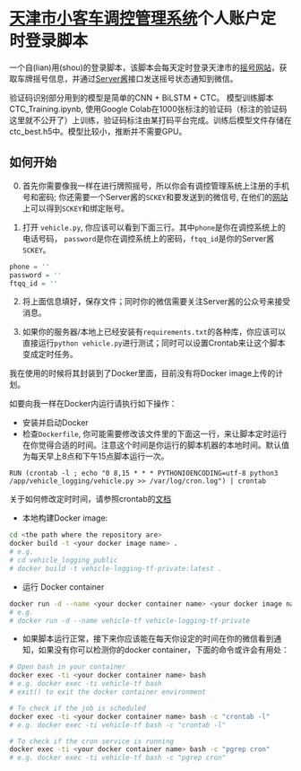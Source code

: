 # [天津市小客车调控管理系统](http://xkctk.jtys.tj.gov.cn/)个人账户定时登录脚本

一个自(lian)用(shou)的登录脚本，该脚本会每天定时登录天津市的[摇号网站](http://xkctk.jtys.tj.gov.cn/)，获取车牌摇号信息，并通过[Server酱](http://sc.ftqq.com/3.version)接口发送摇号状态通知到微信。  

验证码识别部分用到的模型是简单的CNN + BiLSTM + CTC。
模型训练脚本CTC_Training.ipynb, 使用Google Colab在1000张标注的验证码（标注的验证码这里就不公开了）上训练，验证码标注由某打码平台完成。训练后模型文件存储在ctc_best.h5中。模型比较小，推断并不需要GPU。

## 如何开始

0. 首先你需要像我一样在进行牌照摇号，所以你会有调控管理系统上注册的手机号和密码; 你还需要一个Server酱的```SCKEY```和要发送到的微信号, 在他们的[网站](http://sc.ftqq.com/3.version)上可以得到```SCKEY```和绑定账号。

1. 打开 ```vehicle.py```, 你应该可以看到下面三行。其中```phone```是你在调控系统上的电话号码，
```password```是你在调控系统上的密码，```ftqq_id```是你的Server酱```SCKEY```。

```python
phone = ''
password = ''
ftqq_id = ''
```

2. 将上面信息填好，保存文件；同时你的微信需要关注Server酱的公众号来接受消息。

3. 如果你的服务器/本地上已经安装有```requirements.txt```的各种库，你应该可以直接运行``` python vehicle.py ```进行测试；同时可以设置Crontab来让这个脚本变成定时任务。

我在使用的时候将其封装到了Docker里面，目前没有将Docker image上传的计划。

如要向我一样在Docker内运行请执行如下操作：
- 安装并启动Docker
- 检查```Dockerfile```, 你可能需要修改该文件里的下面这一行，来让脚本定时运行在你觉得合适的时间。注意这个时间是你运行的脚本机器的本地时间。默认值为每天早上8点和下午15点脚本运行一次。
```
RUN (crontab -l ; echo "0 8,15 * * * PYTHONIOENCODING=utf-8 python3 /app/vehicle_logging/vehicle.py >> /var/log/cron.log") | crontab
```
关于如何修改定时时间，请参照crontab的[文档](https://man7.org/linux/man-pages/man5/crontab.5.html)

- 本地构建Docker image:
```bash
cd <the path where the repository are>
docker build -t <your docker image name> . 
# e.g.
# cd vehicle_logging_public
# docker build -t vehicle-logging-tf-private:latest . 
```
- 运行 Docker container
```bash
docker run -d --name <your docker container name> <your docker image name>
# e.g.
# docker run -d --name vehicle-tf vehicle-logging-tf-private
```
- 如果脚本运行正常，接下来你应该能在每天你设定的时间在你的微信看到通知，如果没有你可以检测你的docker container，下面的命令或许会有用处：
```bash
# Open bash in your container
docker exec -ti <your docker container name> bash 
# e.g. docker exec -ti vehicle-tf bash
# exit() to exit the docker container environment

# To check if the job is scheduled
docker exec -ti <your docker container name> bash -c "crontab -l"
# e.g. docker exec -ti vehicle-tf bash -c "crontab -l"

# To check if the cron service is running
docker exec -ti <your docker container name> bash -c "pgrep cron"
# e.g. docker exec -ti vehicle-tf bash -c "pgrep cron"
```